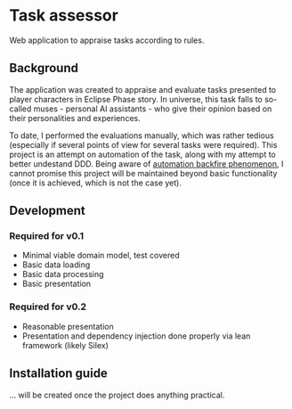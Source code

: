 # Task assessor
Web application to appraise tasks according to rules.

## Background
The application was created to appraise and evaluate tasks presented to player characters in Eclipse Phase story. 
In universe, this task falls to so-called muses - personal AI assistants - who give their opinion based on their 
personalities and experiences. 

To date, I performed the evaluations manually, which was rather tedious (especially if several points of view for
several tasks were required). This project is an attempt on automation of the task, along with my attempt to better
undestand DDD. Being aware of [automation backfire phenomenon](https://xkcd.com/1319/), I cannot promise this project
will be maintained beyond basic functionality (once it is achieved, which is not the case yet).

## Development
### Required for v0.1
* Minimal viable domain model, test covered
* Basic data loading
* Basic data processing
* Basic presentation

### Required for v0.2
* Reasonable presentation
* Presentation and dependency injection done properly via lean framework (likely Silex) 

## Installation guide
... will be created once the project does anything practical.
